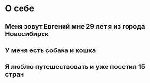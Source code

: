 # О себе
## Меня зовут Евгений мне 29 лет я из города Новосибирск
## У меня есть собака и кошка
## Я люблю путешествовать и уже посетил 15 стран 